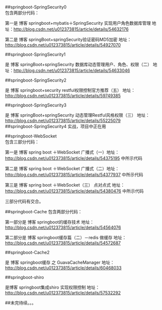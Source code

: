 ##springboot-SpringSecurity0  
包含两部分代码：

第一是  博客 springboot+mybatis＋SpringSecurity 实现用户角色数据库管理   地址：http://blog.csdn.net/u012373815/article/details/54632176

第二是  博客 springBoot+springSecurity验证密码MD5加密  地址：http://blog.csdn.net/u012373815/article/details/54927070

##springboot-SpringSecurity1  

是  博客 springBoot+springSecurity 数据库动态管理用户、角色、权限（二）   地址：http://blog.csdn.net/u012373815/article/details/54633046

##springboot-SpringSecurity2

是  博客  springboot+security restful权限控制官方推荐（五）   地址：http://blog.csdn.net/u012373815/article/details/59749385


##springboot-SpringSecurity3

是 博客  springBoot+springSecurity 动态管理Restful风格权限（三） 地址：http://blog.csdn.net/u012373815/article/details/55225079  
##springboot-SpringSecurity4
实战，项目中正在用

##springboot-WebSocket  
包含三部分代码：

第一是  博客 spring boot ＋WebSocket 广播式（一）地址：http://blog.csdn.net/u012373815/article/details/54375195  中所示代码

第二是  博客 spring boot ＋WebSocket 广播式（二）地址：http://blog.csdn.net/u012373815/article/details/54377937   中所示代码
 
第三是  博客 spring boot ＋WebSocket（三） 点对点式 地址： http://blog.csdn.net/u012373815/article/details/54380476  中所示代码

三部分代码有交合。

##springboot-Cache
包含两部分代码：

第一部分是 博客 springboot的缓存技术 地址： http://blog.csdn.net/u012373815/article/details/54564076  

第二部分是 博客 springboot缓存篇（二）－redis 做缓存 地址：http://blog.csdn.net/u012373815/article/details/54572687

##springboot-Cache2

是  博客  springboot缓存 之 GuavaCacheManager   地址：http://blog.csdn.net/u012373815/article/details/60468033

##springboot-shiro

是博客  springboot集成shiro 实现权限控制   地址：http://blog.csdn.net/u012373815/article/details/57532292

##未完待续。。。
